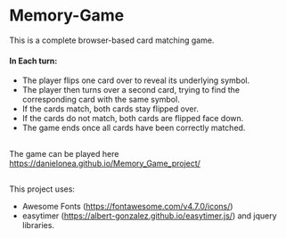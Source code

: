 # Memory-Game

This is a complete browser-based card matching game.

#### In Each turn:

* The player flips one card over to reveal its underlying symbol.
* The player then turns over a second card, trying to find the corresponding card with the same symbol.
* If the cards match, both cards stay flipped over.
* If the cards do not match, both cards are flipped face down.
* The game ends once all cards have been correctly matched.


## 

The game can be played here https://danielonea.github.io/Memory_Game_project/

##

This project uses:
* Awesome Fonts (https://fontawesome.com/v4.7.0/icons/)
* easytimer (https://albert-gonzalez.github.io/easytimer.js/) and jquery libraries.
